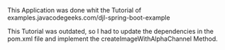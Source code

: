 This Application was done whit the Tutorial of examples.javacodegeeks.com/djl-spring-boot-example

This Tutorial was outdated, so I had to update the dependencies in the pom.xml file and implement the createImageWithAlphaChannel Method.
